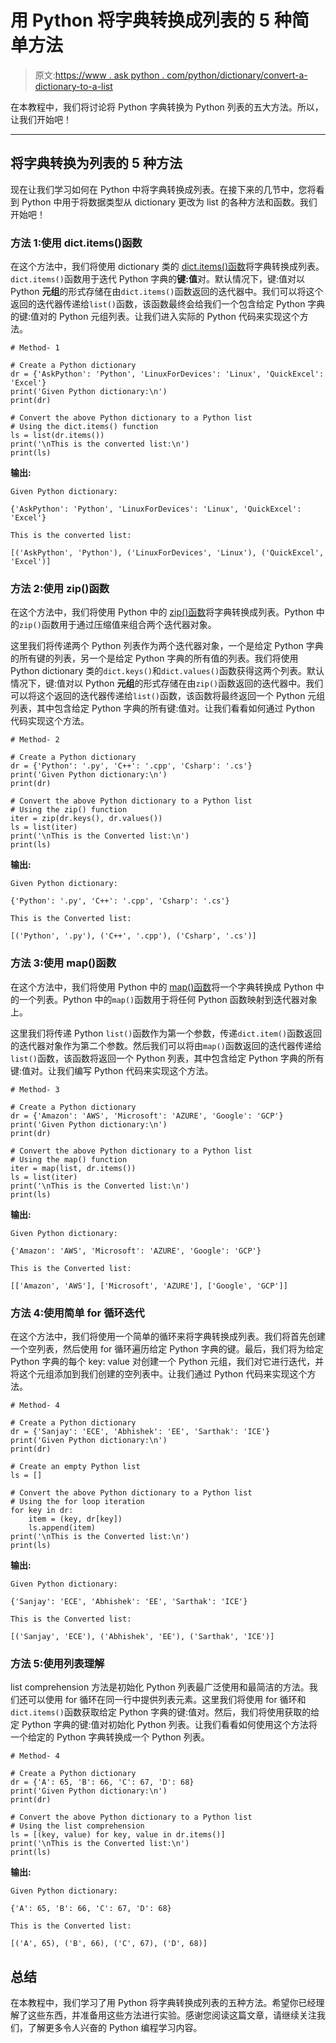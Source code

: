 # 用 Python 将字典转换成列表的 5 种简单方法

> 原文:[https://www . ask python . com/python/dictionary/convert-a-dictionary-to-a-list](https://www.askpython.com/python/dictionary/convert-a-dictionary-to-a-list)

在本教程中，我们将讨论将 Python 字典转换为 Python 列表的五大方法。所以，让我们开始吧！

* * *

## 将字典转换为列表的 5 种方法

现在让我们学习如何在 Python 中将字典转换成列表。在接下来的几节中，您将看到 Python 中用于将数据类型从 dictionary 更改为 list 的各种方法和函数。我们开始吧！

### 方法 1:使用 dict.items()函数

在这个方法中，我们将使用 dictionary 类的 [dict.items()函数](https://www.askpython.com/python/string/dictionary-to-a-string)将字典转换成列表。`dict.items()`函数用于迭代 Python 字典的**键:值**对。默认情况下，键:值对以 Python **元组**的形式存储在由`dict.items()`函数返回的迭代器中。我们可以将这个返回的迭代器传递给`list()`函数，该函数最终会给我们一个包含给定 Python 字典的键:值对的 Python 元组列表。让我们进入实际的 Python 代码来实现这个方法。

```
# Method- 1

# Create a Python dictionary
dr = {'AskPython': 'Python', 'LinuxForDevices': 'Linux', 'QuickExcel': 'Excel'}
print('Given Python dictionary:\n')
print(dr)

# Convert the above Python dictionary to a Python list
# Using the dict.items() function
ls = list(dr.items())
print('\nThis is the converted list:\n')
print(ls)

```

**输出:**

```
Given Python dictionary:

{'AskPython': 'Python', 'LinuxForDevices': 'Linux', 'QuickExcel': 'Excel'}

This is the converted list:

[('AskPython', 'Python'), ('LinuxForDevices', 'Linux'), ('QuickExcel', 'Excel')]

```

### 方法 2:使用 zip()函数

在这个方法中，我们将使用 Python 中的 [zip()函数](https://www.askpython.com/python/built-in-methods/python-zip-function)将字典转换成列表。Python 中的`zip()`函数用于通过压缩值来组合两个迭代器对象。

这里我们将传递两个 Python 列表作为两个迭代器对象，一个是给定 Python 字典的所有键的列表，另一个是给定 Python 字典的所有值的列表。我们将使用 Python dictionary 类的`dict.keys()`和`dict.values()`函数获得这两个列表。默认情况下，键:值对以 Python **元组**的形式存储在由`zip()`函数返回的迭代器中。我们可以将这个返回的迭代器传递给`list()`函数，该函数将最终返回一个 Python 元组列表，其中包含给定 Python 字典的所有键:值对。让我们看看如何通过 Python 代码实现这个方法。

```
# Method- 2

# Create a Python dictionary
dr = {'Python': '.py', 'C++': '.cpp', 'Csharp': '.cs'}
print('Given Python dictionary:\n')
print(dr)

# Convert the above Python dictionary to a Python list
# Using the zip() function
iter = zip(dr.keys(), dr.values())
ls = list(iter)
print('\nThis is the Converted list:\n')
print(ls)

```

**输出:**

```
Given Python dictionary:

{'Python': '.py', 'C++': '.cpp', 'Csharp': '.cs'}

This is the Converted list:

[('Python', '.py'), ('C++', '.cpp'), ('Csharp', '.cs')]

```

### 方法 3:使用 map()函数

在这个方法中，我们将使用 Python 中的 [map()函数](https://www.askpython.com/python/built-in-methods/map-method-in-python)将一个字典转换成 Python 中的一个列表。Python 中的`map()`函数用于将任何 Python 函数映射到迭代器对象上。

这里我们将传递 Python `list()`函数作为第一个参数，传递`dict.item()`函数返回的迭代器对象作为第二个参数。然后我们可以将由`map()`函数返回的迭代器传递给`list()`函数，该函数将返回一个 Python 列表，其中包含给定 Python 字典的所有键:值对。让我们编写 Python 代码来实现这个方法。

```
# Method- 3

# Create a Python dictionary
dr = {'Amazon': 'AWS', 'Microsoft': 'AZURE', 'Google': 'GCP'}
print('Given Python dictionary:\n')
print(dr)

# Convert the above Python dictionary to a Python list
# Using the map() function
iter = map(list, dr.items())
ls = list(iter)
print('\nThis is the Converted list:\n')
print(ls)

```

**输出:**

```
Given Python dictionary:

{'Amazon': 'AWS', 'Microsoft': 'AZURE', 'Google': 'GCP'}

This is the Converted list:

[['Amazon', 'AWS'], ['Microsoft', 'AZURE'], ['Google', 'GCP']]

```

### 方法 4:使用简单 for 循环迭代

在这个方法中，我们将使用一个简单的循环来将字典转换成列表。我们将首先创建一个空列表，然后使用 for 循环遍历给定 Python 字典的键。最后，我们将为给定 Python 字典的每个 key: value 对创建一个 Python 元组，我们对它进行迭代，并将这个元组添加到我们创建的空列表中。让我们通过 Python 代码来实现这个方法。

```
# Method- 4

# Create a Python dictionary
dr = {'Sanjay': 'ECE', 'Abhishek': 'EE', 'Sarthak': 'ICE'}
print('Given Python dictionary:\n')
print(dr)

# Create an empty Python list
ls = []

# Convert the above Python dictionary to a Python list
# Using the for loop iteration
for key in dr:
    item = (key, dr[key])
    ls.append(item)
print('\nThis is the Converted list:\n')
print(ls)

```

**输出:**

```
Given Python dictionary:

{'Sanjay': 'ECE', 'Abhishek': 'EE', 'Sarthak': 'ICE'}

This is the Converted list:

[('Sanjay', 'ECE'), ('Abhishek', 'EE'), ('Sarthak', 'ICE')]

```

### 方法 5:使用列表理解

list comprehension 方法是初始化 Python 列表最广泛使用和最简洁的方法。我们还可以使用 for 循环在同一行中提供列表元素。这里我们将使用 for 循环和`dict.items()`函数获取给定 Python 字典的键:值对。然后，我们将使用获取的给定 Python 字典的键:值对初始化 Python 列表。让我们看看如何使用这个方法将一个给定的 Python 字典转换成一个 Python 列表。

```
# Method- 4

# Create a Python dictionary
dr = {'A': 65, 'B': 66, 'C': 67, 'D': 68}
print('Given Python dictionary:\n')
print(dr)

# Convert the above Python dictionary to a Python list
# Using the list comprehension
ls = [(key, value) for key, value in dr.items()]
print('\nThis is the Converted list:\n')
print(ls)

```

**输出:**

```
Given Python dictionary:

{'A': 65, 'B': 66, 'C': 67, 'D': 68}

This is the Converted list:

[('A', 65), ('B', 66), ('C', 67), ('D', 68)]

```

## 总结

在本教程中，我们学习了用 Python 将字典转换成列表的五种方法。希望你已经理解了这些东西，并准备用这些方法进行实验。感谢您阅读这篇文章，请继续关注我们，了解更多令人兴奋的 Python 编程学习内容。
